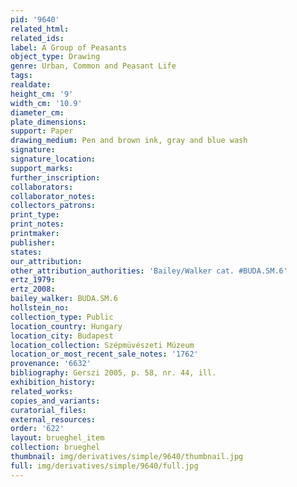 ```yaml
---
pid: '9640'
related_html: 
related_ids: 
label: A Group of Peasants
object_type: Drawing
genre: Urban, Common and Peasant Life
tags: 
realdate: 
height_cm: '9'
width_cm: '10.9'
diameter_cm: 
plate_dimensions: 
support: Paper
drawing_medium: Pen and brown ink, gray and blue wash
signature: 
signature_location: 
support_marks: 
further_inscription: 
collaborators: 
collaborator_notes: 
collectors_patrons: 
print_type: 
print_notes: 
printmaker: 
publisher: 
states: 
our_attribution: 
other_attribution_authorities: 'Bailey/Walker cat. #BUDA.SM.6'
ertz_1979: 
ertz_2008: 
bailey_walker: BUDA.SM.6
hollstein_no: 
collection_type: Public
location_country: Hungary
location_city: Budapest
location_collection: Szépmüvészeti Múzeum
location_or_most_recent_sale_notes: '1762'
provenance: '6632'
bibliography: Gerszi 2005, p. 58, nr. 44, ill.
exhibition_history: 
related_works: 
copies_and_variants: 
curatorial_files: 
external_resources: 
order: '622'
layout: brueghel_item
collection: brueghel
thumbnail: img/derivatives/simple/9640/thumbnail.jpg
full: img/derivatives/simple/9640/full.jpg
---
```

